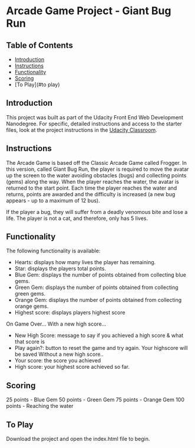 # Arcade Game Project - Giant Bug Run

## Table of Contents

* [Introduction](#introduction)
* [Instructions](#instructions)
* [Functionality](#functionality)
* [Scoring](#scoring)
* [To Play](#to play)

## Introduction

This project was built as part of the Udacity Front End Web Development Nanodegree. For specific, detailed instructions and access to the starter files, look at the project instructions in the [Udacity Classroom](https://classroom.udacity.com/).

## Instructions

The Arcade Game is based off the Classic Arcade Game called Frogger. In this version, called Giant Bug Run, the player is required to move the avatar up the screen to the water avoiding obstacles (bugs) and collecting points (gems) along the way. When the player reaches the water, the avatar is returned to the start point. Each time the player reaches the water and returns, points are awarded and the difficulty is increased (a new bug appears - up to a maximum of 12 bus).

If the player a bug, they will suffer from a deadly venomous bite and lose a life. The player is not a cat, and therefore, only has 5 lives.

## Functionality

The following functionality is available:
  - Hearts: displays how many lives the player has remaining.
  - Star: displays the players total points.
  - Blue Gem: displays the number of points obtained from collecting blue gems.
  - Green Gem: displays the number of points obtained from collecting green gems.
  - Orange Gem: displays the number of points obtained from collecting orange gems.
  - Highest score: displays players highest score

  On Game Over...
    With a new high score...
  - New High Score: message to say if you achieved a high score & what that score is
  - Play again?: button to reset the game and try again. Your highscore will be saved
    Without a new high score..
  - Your score: the score you achieved
  - High score: your highest score achieved so far.

## Scoring

  25 points   - Blue Gem
  50 points   - Green Gem
  75 points   - Orange Gem
  100 points  - Reaching the water   

## To Play

Download the project and open the index.html file to begin.
